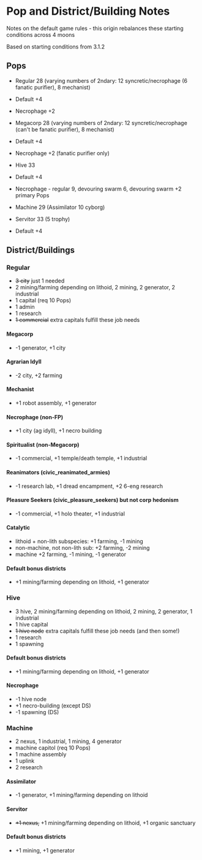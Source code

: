 # Pop and District/Building Notes

Notes on the default game rules - this origin rebalances these starting conditions across 4 moons

Based on starting conditions from 3.1.2

## Pops

* Regular 28 (varying numbers of 2ndary: 12 syncretic/necrophage (6 fanatic purifier), 8 mechanist)
* Default +4
* Necrophage +2
* Megacorp 28 (varying numbers of 2ndary: 12 syncretic/necrophage (can't be fanatic purifier), 8 mechanist)
* Default +4
* Necrophage +2 (fanatic purifier only)

* Hive 33
* Default +4
* Necrophage - regular 9, devouring swarm 6, devouring swarm +2 primary Pops

* Machine 29 (Assimilator 10 cyborg)
* Servitor 33 (5 trophy)
* Default +4

## District/Buildings

### Regular

* ~~3 city~~ just 1 needed
* 2 mining/farming depending on lithoid, 2 mining, 2 generator, 2 industrial
* 1 capital (req 10 Pops)
* 1 admin
* 1 research
* ~~1 commercial~~ extra capitals fulfill these job needs

#### Megacorp

* -1 generator, +1 city

#### Agrarian Idyll

* -2 city, +2 farming

#### Mechanist

* +1 robot assembly, +1 generator

#### Necrophage (non-FP)

* +1 city (ag idyll), +1 necro building

#### Spiritualist (non-Megacorp)

* -1 commercial, +1 temple/death temple, +1 industrial

#### Reanimators (civic_reanimated_armies)

* -1 research lab, +1 dread encampment, +2 6-eng research

#### Pleasure Seekers (civic_pleasure_seekers) but not corp hedonism

* -1 commercial, +1 holo theater, +1 industrial

#### Catalytic

* lithoid + non-lith subspecies: +1 farming, -1 mining
* non-machine, not non-lith sub: +2 farming, -2 mining
* machine +2 farming, -1 mining, -1 generator

#### Default bonus districts

* +1 mining/farming depending on lithoid, +1 generator

### Hive

* 3 hive, 2 mining/farming depending on lithoid, 2 mining, 2 generator, 1 industrial
* 1 hive capital
* ~~1 hive node~~ extra capitals fulfill these job needs (and then some!)
* 1 research
* 1 spawning

#### Default bonus districts

* +1 mining/farming depending on lithoid, +1 generator

#### Necrophage

* -1 hive node
* +1 necro-building (except DS)
* -1 spawning (DS)

### Machine

* 2 nexus, 1 industrial, 1 mining, 4 generator
* machine capitol (req 10 Pops)
* 1 machine assembly
* 1 uplink
* 2 research

#### Assimilator

* -1 generator, +1 mining/farming depending on lithoid

#### Servitor

* ~~+1 nexus,~~ +1 mining/farming depending on lithoid, +1 organic sanctuary

#### Default bonus districts

* +1 mining, +1 generator